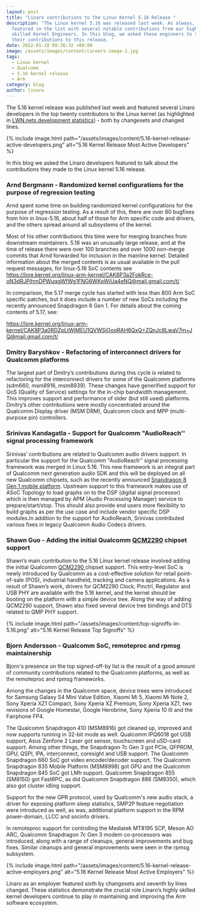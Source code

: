 ```yaml
---
layout: post
title: "Linaro contributions to the Linux Kernel 5.16 Release "
description: "The Linux kernel 5.16 was released last week. As always, Linaro
  featured in the list with several notable contributions from our highly
  skilled Kernel Engineers. In this blog, we asked these engineers to talk about
  their contributions to this release. "
date: 2022-01-18 09:36:32 +00:00
image: /assets/images/content/careers-image-1.jpg
tags:
  - Linux kernel
  - Qualcomm
  - 5.16 kernel release
  - Arm
category: blog
author: linaro
---
```

The 5.16 kernel release was published last week and featured several Linaro developers in the top twenty contributors to the Linux kernel (as highlighted in [LWN.nets development statistics](https://lwn.net/Articles/880699/)) - both by changesets and changed lines.

{% include image.html path="/assets/images/content/5.16-kernel-release-active-developers.png" alt="5.16 Kernel Release Most Active Developers" %}

In this blog we asked the Linaro developers featured to talk about the contributions they made to the Linux kernel 5.16 release.

### Arnd Bergmann - Randomized kernel configurations for the purpose of regression testing

Arnd spent some time on building randomized kernel configurations for the purpose of regression testing. As a result of this, there are over 80 bugfixes from him in linux-5.16, about half of those for Arm specific code and drivers, and the others spread around all subsystems of the kernel.

Most of his other contributions this time were for merging branches from downstream maintainers. 5.16 was an unusually large release, and at the time of release there were over 100 branches and over 1000 non-merge commits that Arnd forwarded for inclusion in the mainline kernel. Detailed information about the merged contents is as usual available in the pull request messages, for linux-5.16 SoC contents see <https://lore.kernel.org/linux-arm-kernel/CAK8P3a2FokRce-oN3dRJPihmDPWuqgWfWg1FNG6WKpWiUa4eNQ@mail.gmail.com/t/>

In comparison, the 5.17 merge cycle has started with less than 800 Arm SoC specific patches, but it does include a number of new SoCs including the recently announced Snapdragon 8 Gen 1. For details about the coming contents of 5.17, see:

<https://lore.kernel.org/linux-arm-kernel/CAK8P3a0RDZpLtWjMEU1QVWSjOoqRAH6QxQ+ZQnJc8LwaV7m+JQ@mail.gmail.com/t/>

### Dmitry Baryshkov - Refactoring of interconnect drivers for Qualcomm platforms 

The largest part of Dmitry’s contributions during this cycle is related to refactoring for the interconnect drivers for some of the Qualcomm platforms (sdm660, msm8916, msm8939). These changes have generified support for QoS (Quality of Service) settings for the in-chip bandwidth management. This improves support and performance of older (but still used) platforms. Dmitry’s other contributions were mostly concentrated around the Qualcomm Display driver (MSM DRM), Qualcomm clock and MPP (multi-purpose pin) controllers.

### Srinivas Kandagatla - Support for Qualcomm "AudioReach'' signal processing framework

Srinivas’ contributions are related to Qualcomm audio drivers support. In particular the support for the Qualcomm "AudioReach'' signal processing framework was merged in Linux 5.16. This new framework is an integral part of Qualcomm next generation audio SDK and this will be deployed on all new Qualcomm chipsets, such as the recently announced [Snapdragon 8 Gen 1 mobile platform](https://www.qualcomm.com/products/snapdragon-8-gen-1-mobile-platform). Upstream support to this framework makes use of ASoC Topology to load graphs on to the DSP (digital signal processor) which is then managed by APM (Audio Processing Manager) service to prepare/start/stop. This should also provide end users more flexibility to build graphs as per the use case and include vendor specific DSP modules.In addition to the support for AudioReach, Srinivas contributed various fixes in legacy Qualcomm Audio Codecs drivers.

### Shawn Guo - Adding the initial Qualcomm [QCM2290](https://www.qualcomm.com/products/qcm2290) chipset support

Shawn’s main contribution to the 5.16 Linux kernel release involved adding the initial Qualcomm [QCM2290 ](https://www.qualcomm.com/products/qcm2290)chipset support. This entry-level SoC is newly introduced by Qualcomm as a cost-effective solution for retail point-of-sale (POS), industrial handheld, tracking and camera applications. As a result of Shawn’s work, drivers for QCM2290 Clock, Pinctrl, Regulator and USB PHY are available with the 5.16 kernel, and the kernel should be booting on the platform with a simple device tree. Along the way of adding QCM2290 support, Shawn also fixed several device tree bindings and DTS related to QMP PHY support.

{% include image.html path="/assets/images/content/top-signoffs-in-5.16.png" alt="5.16 Kernel Release Top Signoffs" %}

### Bjorn Andersson - Qualcomm SoC, remoteproc and rpmsg maintainership

Bjorn's presence on the top signed-off-by list is the result of a good amount of community contributions related to the Qualcomm platforms, as well as the remoteproc and rpmsg frameworks.

Among the changes in the Qualcomm space, device trees were introduced for Samsung Galaxy S4 Mini Value Edition, Xiaomi Mi 5, Xiaomi Mi Note 2, Sony Xperia XZ1 Compact, Sony Xperia XZ Premium, Sony Xperia XZ1, two revisions of Google Homestar, Google Herobrine, Sony Xperia 10 III and the Fairphone FP4.

The Qualcomm Snapdragon 410 (MSM8916) got cleaned up, improved and now supports running in 32-bit mode as well. Qualcomm IPQ6018 got USB support, Asus Zenfone 2 Laser got sensor, touchscreen and uSD-card support. Among other things, the Snapdragon 7c Gen 3 got PCIe, QFPROM, GPU, QSPI, IPA, interconnect, coresight and USB support. The Qualcomm Snapdragon 660 SoC got video encoder/decoder support. The Qualcomm Snapdragon 835 Mobile Platform (MSM8998) got GPU and the Qualcomm Snapdragon 845 SoC got LMh support. Qualcomm Snapdragon 855 (SM8150) got FastRPC, as did Qualcomm Snapdragon 888 (SM8350), which also got cluster idling support.

Support for the new GPR protocol, used by Qualcomm's new audio stack, a driver for exposing platform sleep statistics, SMP2P feature negotiation were introduced as well, as was, additional platform support in the RPM power-domain, LLCC and socinfo drivers.

In remoteproc support for controlling the Mediatek MT8195 SCP, Meson AO ARC, Qualcomm Snapdragon 7c Gen 3 modem co-processors was introduced, along with a range of cleanups, general improvements and bug fixes. Similar cleanups and general improvements were seen in the rpmsg subsystem.

{% include image.html path="/assets/images/content/5.16-kernel-release-active-employers.png" alt="5.16 Kernel Release Most Active Employers" %}

Linaro as an employer featured sixth by changesets and seventh by lines changed. These statistics demonstrate the crucial role Linaro’s highly skilled kernel developers continue to play in maintaining and improving the Arm software ecosystem.